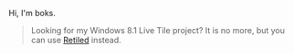 Hi, I'm boks.

> Looking for my Windows 8.1 Live Tile project? It is no more, but you can use [Retiled](https://retiled.marmak.net.pl/releases/newRetiled/newRetiled%20%28compressed%20for%20both%20architectures%29/) instead.
